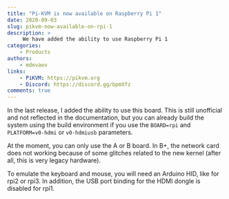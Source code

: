 ```yaml
---
title: "Pi-KVM is now available on Raspberry Pi 1"
date: 2020-09-03
slug: pikvm-now-available-on-rpi-1
description: >
     We have added the ability to use Raspberry Pi 1
categories:
    - Products
authors:
    - mdevaev
links:
    - PiKVM: https://pikvm.org
    - Discord: https://discord.gg/bpmXfz
comments: true
---
```


In the last release, I added the ability to use this board. This is still unofficial and not reflected in the documentation, but you can already build the system using the build environment if you use the `BOARD=rpi` and `PLATFORM=v0-hdmi` or `v0-hdmiusb` parameters.

<!-- more -->

At the moment, you can only use the A or B board. In B+, the network card does not working because of some glitches related to the new kernel (after all, this is very legacy hardware).

To emulate the keyboard and mouse, you will need an Arduino HID, like for rpi2 or rpi3. In addition, the USB port binding for the HDMI dongle is disabled for rpi1.
